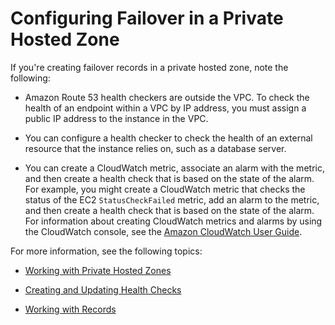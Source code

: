 # Configuring Failover in a Private Hosted Zone<a name="dns-failover-private-hosted-zones"></a>

If you're creating failover records in a private hosted zone, note the following:

+ Amazon Route 53 health checkers are outside the VPC\. To check the health of an endpoint within a VPC by IP address, you must assign a public IP address to the instance in the VPC\.

+ You can configure a health checker to check the health of an external resource that the instance relies on, such as a database server\.

+ You can create a CloudWatch metric, associate an alarm with the metric, and then create a health check that is based on the state of the alarm\. For example, you might create a CloudWatch metric that checks the status of the EC2 `StatusCheckFailed` metric, add an alarm to the metric, and then create a health check that is based on the state of the alarm\. For information about creating CloudWatch metrics and alarms by using the CloudWatch console, see the [Amazon CloudWatch User Guide](http://docs.aws.amazon.com/AmazonCloudWatch/latest/DeveloperGuide/)\.

For more information, see the following topics:

+ [Working with Private Hosted Zones](hosted-zones-private.md)

+ [Creating and Updating Health Checks](health-checks-creating.md)

+ [Working with Records](rrsets-working-with.md)